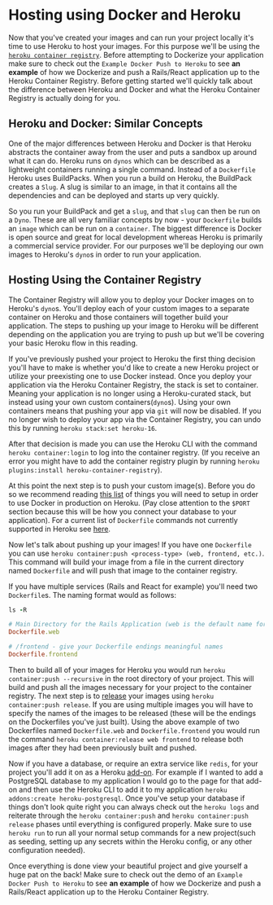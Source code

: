 # Hosting using Docker and Heroku

Now that you've created your images and can run your project locally it's time
to use Heroku to host your images. For this purpose we'll be using the
[`heroku container registry`][container]. Before attempting to Dockerize your
application make sure to check out the `Example Docker Push to Heroku` to see
**an example** of how we Dockerize and push a Rails/React application up to the
Heroku Container Registry. Before getting started we'll quickly talk about the
difference between Heroku and Docker and what the Heroku Container Registry is
actually doing for you.

## Heroku and Docker: Similar Concepts

One of the major differences between Heroku and Docker is that Heroku abstracts
the container away from the user and puts a sandbox up around what it can do.
Heroku runs on `dynos` which can be described as a lightweight containers
running a single command. Instead of a `Dockerfile` Heroku uses BuildPacks. When
you run a build on Heroku, the BuildPack creates a `Slug`. A slug is similar to
an image, in that it contains all the dependencies and can be deployed and
starts up very quickly.

So you run your BuildPack and get a `slug`, and that `slug` can then be run on a
`Dyno`. These are all very familiar concepts by now - your `Dockerfile` builds
an `image` which can be run on a `container`. The biggest difference is Docker
is open source and great for local development whereas Heroku is primarily a
commercial service provider. For our purposes we'll be deploying our own images
to Heroku's `dyno`s in order to run your application.

## Hosting Using the Container Registry

The Container Registry will allow you to deploy your Docker images on to
Heroku's `dyno`s. You'll deploy each of your custom images to a separate
container on Heroku and those containers will together build your application.
The steps to pushing up your image to Heroku will be different depending on the
application you are trying to push up but we'll be covering your basic Heroku
flow in this reading.

If you've previously pushed your project to Heroku the first thing decision
you'll have to make is whether you'd like to create a new Heroku project or
utilize your preexisting one to use Docker instead. Once you deploy your
application via the Heroku Container Registry, the stack is set to container.
Meaning your application is no longer using a Heroku-curated stack, but instead
using your own custom containers(`dyno`s). Using your own containers means that
pushing your app via `git` will now be disabled. If you no longer wish to deploy
your app via the Container Registry, you can undo this by running
`heroku stack:set heroku-16`.

After that decision is made you can use the Heroku CLI with the command
`heroku container:login` to log into the container registry. (If you receive an
error you might have to add the container registry plugin by running
`heroku plugins:install heroku-container-registry`).

At this point the next step is to push your custom image(s). Before you do so we
recommend reading [this list][heroku-docker] of things you will need to setup in
order to use Docker in production on Heroku. (Pay close attention to the `$PORT`
section because this will be how you connect your database to your application).
For a current list of `Dockerfile` commands not currently supported in Heroku
see [here][dockerfile-heroku].

Now let's talk about pushing up your images! If you have one `Dockerfile` you
can use `heroku container:push <process-type> (web, frontend, etc.)`. This
command will build your image from a file in the current directory named
`Dockerfile` and will push that image to the container registry.

If you have multiple services (Rails and React for example) you'll need two
`Dockerfile`s. The naming format would as follows:

```ruby
ls -R

# Main Directory for the Rails Application (web is the default name for the service receiving HTTP requests)
Dockerfile.web

# /frontend - give your Dockerfile endings meaningful names
Dockerfile.frontend
```

Then to build all of your images for Heroku you would run
`heroku container:push --recursive` in the root directory of your project. This
will build and push all the images necessary for your project to the container
registry. The next step is to [release][release] your images using
`heroku container:push release`. If you are using multiple images you will have
to specify the names of the images to be released (these will be the endings on
the Dockerfiles you've just built). Using the above example of two Dockerfiles
named `Dockerfile.web` and `Dockerfile.frontend` you would run the command
`heroku container:release web frontend` to release both images after they had
been previously built and pushed.

Now if you have a database, or require an extra service like `redis`, for your
project you'll add it on as a Heroku [add-on][addons]. For example if I wanted
to add a PostgreSQL database to my application I would go to the page for that
add-on and then use the Heroku CLI to add it to my application
`heroku addons:create heroku-postgresql`. Once you've setup your database if
things don't look quite right you can always check out the `heroku logs` and
reiterate through the `heroku container:push` and
`heroku container:push release` phases until everything is configured properly.
Make sure to use `heroku run` to run all your normal setup commands for a new
project(such as seeding, setting up any secrets within the Heroku config, or any
other configuration needed).

Once everything is done view your beautiful project and give yourself a huge pat
on the back! Make sure to check out the demo of an
`Example Docker Push to Heroku` to see **an example** of how we Dockerize and
push a Rails/React application up to the Heroku Container Registry.

[container]:
  https://devcenter.heroku.com/articles/container-registry-and-runtime
[release]: https://devcenter.heroku.com/articles/release-phase
[heroku-docker]:
  https://devcenter.heroku.com/articles/container-registry-and-runtime#dockerfile-commands-and-runtime
[dockerfile-heroku]:
  https://devcenter.heroku.com/articles/container-registry-and-runtime#unsupported-dockerfile-commands
[addons]: https://elements.heroku.com/addons
